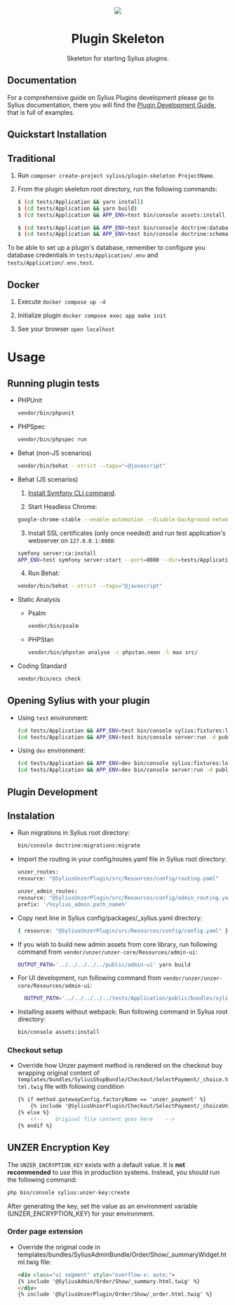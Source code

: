 <p align="center">
    <a href="https://sylius.com" target="_blank">
        <img src="https://demo.sylius.com/assets/shop/img/logo.png" />
    </a>
</p>

<h1 align="center">Plugin Skeleton</h1>

<p align="center">Skeleton for starting Sylius plugins.</p>

Documentation
----
For a comprehensive guide on Sylius Plugins development please go to Sylius documentation,
there you will find the <a href="https://docs.sylius.com/en/latest/plugin-development-guide/index.html">Plugin Development Guide</a>, that is full of examples.

Quickstart Installation
----
## Traditional

1. Run `composer create-project sylius/plugin-skeleton ProjectName`.

2. From the plugin skeleton root directory, run the following commands:

    ```bash
    $ (cd tests/Application && yarn install)
    $ (cd tests/Application && yarn build)
    $ (cd tests/Application && APP_ENV=test bin/console assets:install public)
    
    $ (cd tests/Application && APP_ENV=test bin/console doctrine:database:create)
    $ (cd tests/Application && APP_ENV=test bin/console doctrine:schema:create)
    ```

To be able to set up a plugin's database, remember to configure you database credentials in `tests/Application/.env` and `tests/Application/.env.test`.

## Docker

1. Execute `docker compose up -d`

2. Initialize plugin `docker compose exec app make init`

3. See your browser `open localhost`

# Usage

## Running plugin tests

  - PHPUnit

    ```bash
    vendor/bin/phpunit
    ```

  - PHPSpec

    ```bash
    vendor/bin/phpspec run
    ```

  - Behat (non-JS scenarios)

    ```bash
    vendor/bin/behat --strict --tags="~@javascript"
    ```

  - Behat (JS scenarios)
 
    1. [Install Symfony CLI command](https://symfony.com/download).
 
    2. Start Headless Chrome:
    
      ```bash
      google-chrome-stable --enable-automation --disable-background-networking --no-default-browser-check --no-first-run --disable-popup-blocking --disable-default-apps --allow-insecure-localhost --disable-translate --disable-extensions --no-sandbox --enable-features=Metal --headless --remote-debugging-port=9222 --window-size=2880,1800 --proxy-server='direct://' --proxy-bypass-list='*' http://127.0.0.1
      ```
    
    3. Install SSL certificates (only once needed) and run test application's webserver on `127.0.0.1:8080`:
    
      ```bash
      symfony server:ca:install
      APP_ENV=test symfony server:start --port=8080 --dir=tests/Application/public --daemon
      ```
    
    4. Run Behat:
    
      ```bash
      vendor/bin/behat --strict --tags="@javascript"
      ```
    
  - Static Analysis
  
    - Psalm
    
      ```bash
      vendor/bin/psalm
      ```
      
    - PHPStan
    
      ```bash
      vendor/bin/phpstan analyse -c phpstan.neon -l max src/  
      ```

  - Coding Standard
  
    ```bash
    vendor/bin/ecs check
    ```

## Opening Sylius with your plugin

- Using `test` environment:

    ```bash
    (cd tests/Application && APP_ENV=test bin/console sylius:fixtures:load)
    (cd tests/Application && APP_ENV=test bin/console server:run -d public)
    ```
    
- Using `dev` environment:

    ```bash
    (cd tests/Application && APP_ENV=dev bin/console sylius:fixtures:load)
    (cd tests/Application && APP_ENV=dev bin/console server:run -d public)
    ```

Plugin Development
----
## Instalation

- Run migrations in Sylius root directory:
    ```bash
  bin/console doctrine:migrations:migrate
    ```

- Import the routing in your config/routes.yaml file in Sylius root directory:
    ```bash
  unzer_routes:
    resource: "@SyliusUnzerPlugin/src/Resources/config/routing.yaml"
    
    unzer_admin_routes:
    resource: "@SyliusUnzerPlugin/src/Resources/config/admin_routing.yaml"
    prefix: '/%sylius_admin.path_name%'
    ```

- Copy next line in Sylius config/packages/_sylius.yaml directory:
    ```bash 
  { resource: "@SyliusUnzerPlugin/src/Resources/config/config.yaml" }
    ```
- If you wish to build new admin assets from core library, run following command from `vendor/unzer/unzer-core/Resources/admin-ui`:
    ```bash 
    OUTPUT_PATH='../../../../../public/admin-ui' yarn build
    ```
- For UI development, run following command from `vendor/unzer/unzer-core/Resources/admin-ui`:
    ```bash 
      OUTPUT_PATH='../../../../../tests/Application/public/bundles/syliusunzerplugin/admin-ui' yarn watch
    ```

- Installing assets without webpack: Run following command in Sylius root directory:
    ```bash 
    bin/console assets:install
    ```
### Checkout setup
- Override how Unzer payment method is rendered on the checkout buy wrapping original content of `templates/bundles/SyliusShopBundle/Checkout/SelectPayment/_choice.html.twig` file with following condition
    ```html 
    {% if method.gatewayConfig.factoryName == 'unzer_payment' %}                                                                
        {% include '@SyliusUnzerPlugin/Checkout/SelectPayment/_choiceUnzer.html.twig'%}
    {% else %}
        <!--    Original file content goes here    -->
    {% endif %}
    ```

## UNZER Encryption Key

The `UNZER_ENCRYPTION_KEY` exists with a default value. It is **not recommended** to use this in production systems. Instead, you should run the following command:

```bash
php bin/console sylius:unzer-key:create
```
After generating the key, set the value as an environment variable (UNZER_ENCRYPTION_KEY) for your environment.

### Order page extension
- Override the original code in templates/bundles/SyliusAdminBundle/Order/Show/_summaryWidget.html.twig file:
    ```html
    <div class="ui segment" style="overflow-x: auto;">
    {% include '@SyliusAdmin/Order/Show/_summary.html.twig' %}
    </div>
    {% include '@SyliusUnzerPlugin/Order/Show/_order.html.twig' %}
    ```


